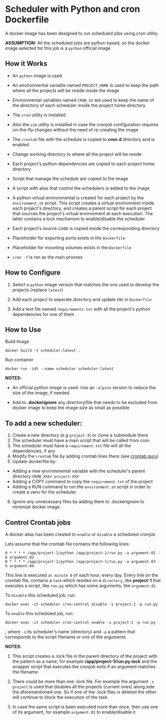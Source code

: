 # Scheduler with Python and cron Dockerfile

A docker image has been designed to run scheduled jobs using cron utility.

**ASSUMPTION:** All the scheduled jobs are python based, so the docker image selected for this job is a `python` official image


## How it Works

- An `python` image is used

- An environmental variable named `PROJECT_HOME` is used to keep the path where all the projects will be reside inside the image

- Environmental variables named `CRON_XX` are used to keep the name of the directory of each scheduler inside the project home directory

- The `cron` utility is installed

- Also the `vim` utility is installed in case the cronjob configuration requires on-the-fly changes without the need of re-creating the image

- The `crontab` file with the schedule is copied to **cron.d** directory and is enabled

- Change working directory to where all the project will be reside

- Each project's python dependencies are copied to each project home directory

- Script that manage the schedule are copied to the image

- A script with alias that control the schedulers is added to the image

- A python virtual environmental is created for each project by the `environment.sh` script. This script creates a virtual environment inside each project's directory, and creates a parent script for each project that sources the project's virtual environment at each execution. The latter contains a lock mechanism to enable/disable the scheduler

- Each project's source code is copied inside the corresponding directory

- Placeholder for exporting ports exists in the `Dockerfile`

- Placeholder for mounting volumes exists in the `Dockerfile`

- `cron -f` is ran as the main process

## How to Configure

1. Select a `python` image version that matches the one used to develop the projects (replace `latest`)

2. Add each project to seperate directory and update `ENV` in `Dockerfile`

2. Add a text file named `requirements.txt` with all the project's python dependencies for one of them

## How to Use

Build Image

```shell
docker build -t scheduler:latest .
```

Run container
```shell
docker run -idt --name scheduler scheduler:latest
```

**NOTES:**

- An official python image is used. Use an `-alpine` version to reduce the size of the image, if needed

- Add to **.dockerignore** any directory/file that needs to be excluded from docker image to keep the image size as small as possible

## To add a new scheduler:

1. Create a new directory (e.g `project-3`) or clone a submodule there
2. The scheduler must have a main script that will be called from cron
3. The scheduler must have a `requirement.txt` file will all the dependencies, if any
4. Modify the `crontab` file by adding crontab lines there (see [crontab.guru](https://crontab.guru/))
5. Update dockerfile by:

- Adding a new environmental variable with the scheduler's parent directory `CRON_XXX='project-XXX'`
- Adding a COPY command to copy the `requirement.txt` of the project
- Adding a RUN command to run the `environment.sh` script in order to create a venv for the scheduler

6. Ignore any unnecessary files by adding them to .dockerignore to minimize docker image

## Control Crontab jobs

A docker alias has been created to `enable` or `disable` a scheduled cronjob

Lets assume that the crontab file contains the following lines:

```shell
0 * * * * /app/project-1/python /app/project-1/run.py -a argument.01 -b argument.02
0 * * * * /app/project-1/python /app/project-1/run.py -a argument.03 -b argument.04
```

This line is executed `at minute 0` of each hour, every day. Every line on the crontab file, contains a `task` which resides on a `directory`, like **project-1** that executes a script, like `run.py` which has some arguments, like `argument.01`

To `disable` this scheduled job, run:

```shell
docker exec -it scheduler cron-control disable -s project-1 -p run.py
```

To `enable` this scheduled job, run:

```shell
docker exec -it scheduler cron-control enable -s project-1 -p run.py
```

, where `-s` its scheduler's name (directory) and `-p` a pattern that corresponds to the script filename or one of the arguments

**NOTES:**

1. This script creates a .lock file in the parent directory of the project with the pattern as a name, for example **/app/project-1/run.py.lock** and the wrapper script that executes the cronjob exits if an argument matches the filename.

2. There could be more than one .lock file. For example the argument `-s project` is used that disables all the projects (current ones) along side the aforementioned one. So if one of the .lock files is deleted the other will continue to block the execution of the task.

3. In case the same script is been executed more than once, then use one of its argument, for example `argument.01` to enable/disable it
